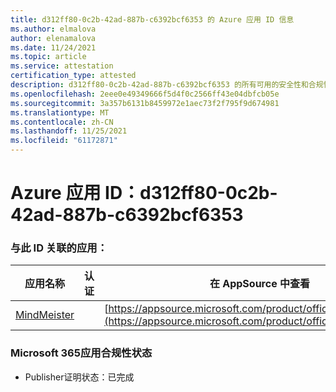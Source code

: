 ```yaml
---
title: d312ff80-0c2b-42ad-887b-c6392bcf6353 的 Azure 应用 ID 信息
ms.author: elmalova
author: elenamalova
ms.date: 11/24/2021
ms.topic: article
ms.service: attestation
certification_type: attested
description: d312ff80-0c2b-42ad-887b-c6392bcf6353 的所有可用的安全性和合规性信息。
ms.openlocfilehash: 2eee0e49349666f5d4f0c2566ff43e04dbfcb05e
ms.sourcegitcommit: 3a357b6131b8459972e1aec73f2f795f9d674981
ms.translationtype: MT
ms.contentlocale: zh-CN
ms.lasthandoff: 11/25/2021
ms.locfileid: "61172871"
---
```

# <a name="azure-app-id-d312ff80-0c2b-42ad-887b-c6392bcf6353"></a>Azure 应用 ID：d312ff80-0c2b-42ad-887b-c6392bcf6353


### <a name="apps-associated-with-this-id"></a>与此 ID 关联的应用：
| **应用名称** | **认证** | **在 AppSource 中查看** |
|--------------|---------------|-----------------------|
| [MindMeister](https://docs.microsoft.com/microsoft-365-app-certification/forward/WA104381116) |  | [https://appsource.microsoft.com/product/office/WA104381116](https://appsource.microsoft.com/product/office/WA104381116) |

### <a name="microsoft-365-app-compliance-status"></a>Microsoft 365应用合规性状态
- Publisher证明状态：已完成
